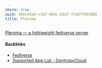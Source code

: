 ```yaml
---
share: true
uuid: 36bc54ab-c3af-49dc-bdaf-77a8f76b3685
title: Pleroma
---
```

[Pleroma — a lightweight fediverse server](https://pleroma.social/)

#### Backlinks

* [Fediverse](/085a6af7-b44d-403f-8905-3c79b195fdb7)
* [Supported App List - DentropyCloud](/f738f680-95a2-46e5-bb4c-57b67687e36a)